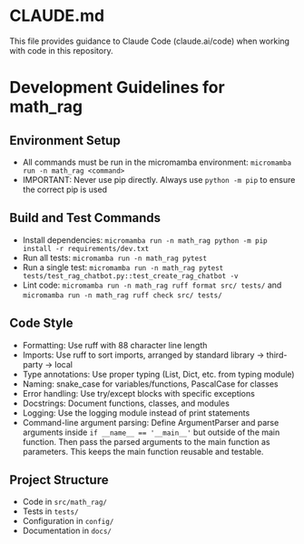 # CLAUDE.md

This file provides guidance to Claude Code (claude.ai/code) when working with code in this repository.

# Development Guidelines for math_rag

## Environment Setup
- All commands must be run in the micromamba environment: `micromamba run -n math_rag <command>`
- IMPORTANT: Never use pip directly. Always use `python -m pip` to ensure the correct pip is used

## Build and Test Commands
- Install dependencies: `micromamba run -n math_rag python -m pip install -r requirements/dev.txt`
- Run all tests: `micromamba run -n math_rag pytest`
- Run a single test: `micromamba run -n math_rag pytest tests/test_rag_chatbot.py::test_create_rag_chatbot -v`
- Lint code: `micromamba run -n math_rag ruff format src/ tests/` and `micromamba run -n math_rag ruff check src/ tests/`

## Code Style
- Formatting: Use ruff with 88 character line length
- Imports: Use ruff to sort imports, arranged by standard library → third-party → local
- Type annotations: Use proper typing (List, Dict, etc. from typing module)
- Naming: snake_case for variables/functions, PascalCase for classes
- Error handling: Use try/except blocks with specific exceptions
- Docstrings: Document functions, classes, and modules
- Logging: Use the logging module instead of print statements
- Command-line argument parsing: Define ArgumentParser and parse arguments inside `if __name__ == '__main__'` but outside of the main function. Then pass the parsed arguments to the main function as parameters. This keeps the main function reusable and testable.

## Project Structure
- Code in `src/math_rag/`
- Tests in `tests/`
- Configuration in `config/`
- Documentation in `docs/`
